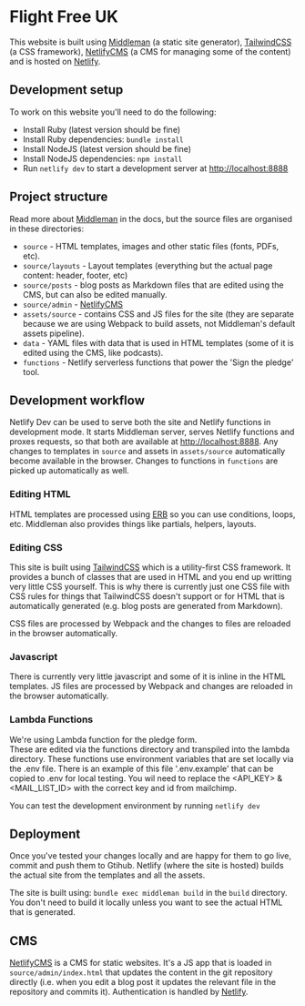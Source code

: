 # Flight Free UK

This website is built using [Middleman](https://middlemanapp.com/) (a static
site generator), [TailwindCSS](https://tailwindcss.com/) (a CSS framework),
[NetlifyCMS](https://www.netlifycms.org/) (a CMS for managing some of the content)
and is hosted on [Netlify](https://www.netlify.com/).

## Development setup

To work on this website you'll need to do the following:

* Install Ruby (latest version should be fine)
* Install Ruby dependencies: `bundle install`
* Install NodeJS (latest version should be fine)
* Install NodeJS dependencies: `npm install`
* Run `netlify dev` to start a development server at
  [http://localhost:8888](http://localhost:8888)

## Project structure

Read more about [Middleman](https://middlemanapp.com/) in the docs, but the
source files are organised in these directories:

* `source` - HTML templates, images and other static files (fonts, PDFs, etc).
* `source/layouts` - Layout templates (everything but the actual page content:
  header, footer, etc)
* `source/posts` - blog posts as Markdown files that are edited using the CMS,
  but can also be edited manually.
* `source/admin` - [NetlifyCMS](https://www.netlifycms.org/)
* `assets/source` - contains CSS and JS files for the site (they are separate because we are using Webpack to build assets, not Middleman's default assets pipeline).
* `data` - YAML files with data that is used in HTML templates (some of it is
  edited using the CMS, like podcasts).
* `functions` - Netlify serverless functions that power the 'Sign the pledge'
  tool.

## Development workflow

Netlify Dev can be used to serve both the site and Netlify functions in
development mode. It starts Middleman server, serves Netlify functions and
proxes requests, so that both are available at
[http://localhost:8888](http://localhost:8888). Any changes to templates in
`source` and assets in `assets/source` automatically become available in the
browser. Changes to functions in `functions` are picked up automatically as
well.

### Editing HTML

HTML templates are processed using
[ERB](https://ruby-doc.org/stdlib-2.6.5/libdoc/erb/rdoc/ERB.html) so you can
use conditions, loops, etc. Middleman also provides things like partials,
helpers, layouts.

### Editing CSS

This site is built using [TailwindCSS](https://tailwindcss.com/) which is a
utility-first CSS framework. It provides a bunch of classes that are used in
HTML and you end up writting very little CSS yourself. This is why there is
currently just one CSS file with CSS rules for things that TailwindCSS doesn't
support or for HTML that is automatically generated (e.g. blog posts are
generated from Markdown).

CSS files are processed by Webpack and the changes to files are reloaded in the
browser automatically.

### Javascript

There is currently very little javascript and some of it is inline in the HTML
templates. JS files are processed by Webpack and changes are reloaded in the
browser automatically.

### Lambda Functions

We're using Lambda function for the pledge form.  
These are edited via the functions directory and transpiled into the lambda directory.
These functions use environment variables that are set locally via the .env file.
There is an example of this file '.env.example' that can be copied to .env for local testing.
You wil need to replace the <API_KEY> & <MAIL_LIST_ID> with the correct key and id from mailchimp.

You can test the development environment by running `netlify dev`

## Deployment

Once you've tested your changes locally and are happy for them to go live,
commit and push them to Gtihub. Netlify (where the site is hosted) builds the
actual site from the templates and all the assets.

The site is built using: `bundle exec middleman build` in the `build`
directory. You don't need to build it locally unless you want to see the actual
HTML that is generated.

## CMS

[NetlifyCMS](https://www.netlifycms.org/) is a CMS for static websites. It's a
JS app that is loaded in `source/admin/index.html` that updates the content in
the git repository directly (i.e. when you edit a blog post it updates the
relevant file in the repository and commits it). Authentication is handled by
[Netlify](https://www.netlify.com/).
